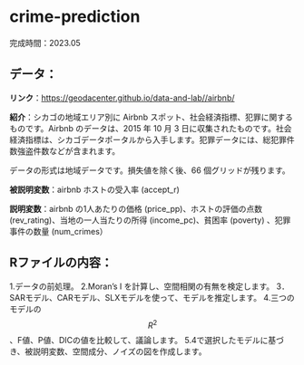 # crime-prediction

完成時間：2023.05

## データ：
**リンク**：https://geodacenter.github.io/data-and-lab//airbnb/

**紹介**：シカゴの地域エリア別に Airbnb スポット、社会経済指標、犯罪に関するものです。Airbnb のデータは、2015 年 10 月 3 日に収集されたものです。社会経済指標は、シカゴデータポータルから入手します。犯罪データには、総犯罪件数強盗件数などが含まれます。

データの形式は地域データです。損失値を除く後、66 個グリッドが残ります。

**被説明変数**：airbnb ホストの受入率 (accept_r)

**説明変数**：airbnb の1人あたりの価格 (price_pp)、ホストの評価の点数 (rev_rating)、当地の一人当たりの所得 (income_pc)、貧困率 (poverty) 、犯罪事件の数量 (num_crimes）

## Rファイルの内容：
1.データの前処理。
2.Moran’s I を計算し、空間相関の有無を検定します。
3．SARモデル、CARモデル、SLXモデルを使って、モデルを推定します。
4.三つのモデルの$$R^2$$、F値、P値、DICの値を比較して、議論します。
5.4で選択したモデルに基づき、被説明変数、空間成分、ノイズの図を作成します。

